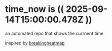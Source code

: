 # time_now is (( 2025-09-14T15:00:00.478Z ))

an automated repo that shows the currnent time

inspired by [breakingheatmap](https://github.com/breakingheatmap/breakingheatmap)